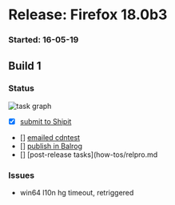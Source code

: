# Release: Firefox 18.0b3

### Started: 16-05-19

## Build 1

### Status
![task graph](https://tools.taskcluster.net/task-group-inspector/#1234567)


- [x] [submit to Shipit](https://wiki.mozilla.org/Release:Release_Automation_on_Mercurial:Starting_a_Release#Submit_to_Ship_It)
- [] [emailed cdntest](how-tos/relpro.md)
- [] [publish in Balrog](how-tos/relpro.md)
- [] [post-release tasks](how-tos/relpro.md

### Issues

- win64 l10n hg timeout, retriggered



